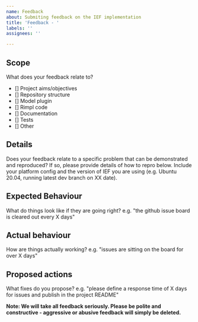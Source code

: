 ```yaml
---
name: Feedback
about: Submiting feedback on the IEF implementation
title: 'Feedback - '
labels: ''
assignees: ''

---
```


## Scope

What does your feedback relate to?

- [] Project aims/objectives
- [] Repository structure 
- [] Model plugin
- [] Rimpl code 
- [] Documentation
- [] Tests
- [] Other

## Details

Does your feedback relate to a specific problem that can be demonstrated and reproduced? If so, please provide details of how to repro below.
Include your platform config and the version of IEF you are using (e.g. Ubuntu 20.04, running latest dev branch on XX date).

## Expected Behaviour

What do things look like if they are going right?
e.g. "the github issue board is cleared out every X days"

## Actual behaviour

How are things actually working?
e.g. "issues are sitting on the board for over X days"

## Proposed actions

What fixes do you propose?
e.g. "please define a response time of X days for issues and publish in the project README"


**Note: We will take all feedback seriously. Please be polite and constructive - aggressive or abusive feedback will simply be deleted.**
